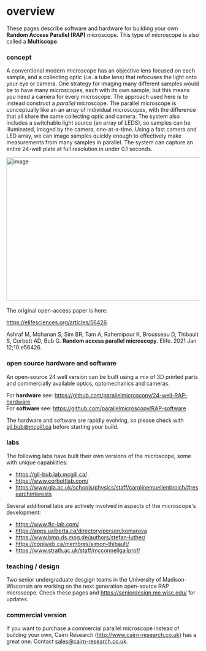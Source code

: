 # overview

These pages describe software and hardware for building your own <b>Random Access Parallel (RAP)</b> microscope. This type of microscope is also called a <b> Multiscope</b>.

### concept

A conventional modern microscope has an objective lens focused on each sample, and a collecting optic (i.e. a tube lens) that refocuses the light onto your eye or camera. One strategy for imaging many different samples would be to have many microscopes, each with its own sample; but this means you need a camera for every microscope. The approach used here is to instead construct a *parallel* microscope. The parallel microscope is conceptually like an an array of individual microscopes, with the difference that all share the same collecting optic and camera.  The system also includes a switchable light source (an array of LEDS), so samples can be illuminated, imaged by the camera, one-at-a-time. Using a fast camera and LED array, we can image samples quickly enough to effectively make measurements from many samples in parallel. The system can capture an entire 24-well plate at full resolution in under 0.1 seconds.

<img width="1126" height="373" alt="image" src="https://github.com/user-attachments/assets/25f0a2c5-f09a-4eb3-b6a0-7a827926e4a1" />



<br>
<br>
The original open-access paper is here:

https://elifesciences.org/articles/56426

Ashraf M, Mohanan S, Sim BR, Tam A, Rahemipour K, Brousseau D, Thibault S, Corbett AD, Bub G. <b>Random access parallel microscopy</b>. Elife. 2021 Jan 12;10:e56426.

### open source hardware and software

An open-source 24 well version can be built using a mix of 3D printed parts and commercially available optics, optomechanics and cameras.<br>

For **hardware** see: https://github.com/parallelmicroscopy/24-well-RAP-hardware<br>
For **software** see: https://github.com/parallelmicroscopy/RAP-software

The hardware and software are rapidly evolving, so please check with [gil.bub@mcgill.ca](mailto:gil.bub@mcgill.ca) before starting your build.

### labs

The following labs have built their own versions of the microscope, some with unique capabilities:

- https://gil-bub.lab.mcgill.ca/
- https://www.corbettlab.com/
- https://www.gla.ac.uk/schools/physics/staff/carolinemuellenbroich/#researchinterests

Several additional labs are actively involved in aspects of the microscope's development:

- https://www.flc-lab.com/
- https://apps.ualberta.ca/directory/person/komarova
- https://www.bmp.ds.mpg.de/authors/stefan-luther/
- https://coplweb.ca/membres/simon-thibault/
- https://www.strath.ac.uk/staff/mcconnellgailprof/

### teaching / design

Two senior undergraduate desgign teams in the University of Madison-Wisconsin are working on the next generation open-source RAP microscope. Check these pages and https://seniordesign.me.wisc.edu/ for updates.

### commercial version

If you want to purchase a commercial parallel microscope instead of building your own, Cairn Research (http://www.cairn-research.co.uk)
has a great one. Contact sales@cairn-research.co.uk.



